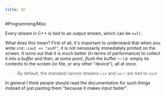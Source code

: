 ```yaml
---
title: IO
---
```

#Programming/Misc 

Every stream in C++ is tied to an output stream, which can be `null`.

What does this mean? First of all, it's important to understand that when you write `std::cout << "asdf"`, it is not necessarily immediately printed on the screen. It turns out that it is much better (in terms of performance) to collect it into a _buffer_ and then, at some point, _flush_ the buffer — i.e. empty its contents to the screen (or file, or any other "device"), all at once.

> By default, the standard narrow streams `cin` and `cerr` are tied to `cout`

In general I think people should read the documentation for such things instead of just pasting them "because it makes input faster".